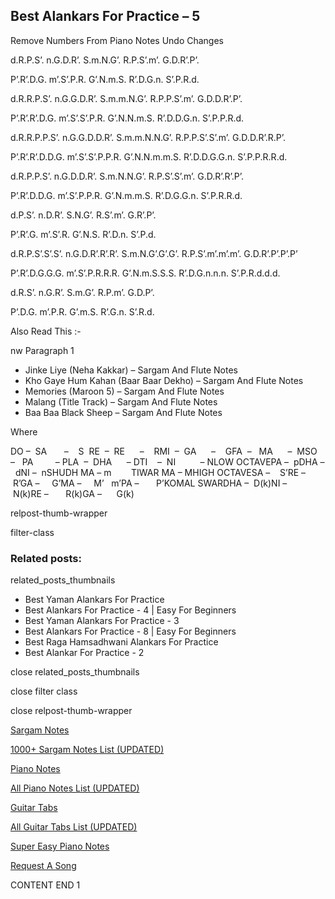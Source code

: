 
## Best Alankars For Practice – 5

Remove Numbers From Piano Notes
Undo Changes



d.R.P.S’. n.G.D.R’. S.m.N.G’. R.P.S’.m’. G.D.R’.P’.

P’.R’.D.G. m’.S’.P.R. G’.N.m.S. R’.D.G.n. S’.P.R.d.

d.R.R.P.S’. n.G.G.D.R’. S.m.m.N.G’. R.P.P.S’.m’. G.D.D.R’.P’.

P’.R’.R’.D.G. m’.S’.S’.P.R. G’.N.N.m.S. R’.D.D.G.n. S’.P.P.R.d.

d.R.R.P.P.S’. n.G.G.D.D.R’. S.m.m.N.N.G’. R.P.P.S’.S’.m’. G.D.D.R’.R.P’.

P’.R’.R’.D.D.G. m’.S’.S’.P.P.R. G’.N.N.m.m.S. R’.D.D.G.G.n. S’.P.P.R.R.d.

d.R.P.P.S’. n.G.D.D.R’. S.m.N.N.G’. R.P.S’.S’.m’. G.D.R’.R’.P’.

P’.R’.D.D.G. m’.S’.P.P.R. G’.N.m.m.S. R’.D.G.G.n. S’.P.R.R.d.

d.P.S’. n.D.R’. S.N.G’. R.S’.m’. G.R’.P’.

P’.R’.G. m’.S’.R. G’.N.S. R’.D.n. S’.P.d.

d.R.P.S’.S’.S’. n.G.D.R’.R’.R’. S.m.N.G’.G’.G’. R.P.S’.m’.m’.m’. G.D.R’.P’.P’.P’

P’.R’.D.G.G.G. m’.S’.P.R.R.R. G’.N.m.S.S.S. R’.D.G.n.n.n. S’.P.R.d.d.d.

d.R.S’. n.G.R’. S.m.G’. R.P.m’. G.D.P’.

P’.D.G. m’.P.R. G’.m.S. R’.G.n. S’.R.d.



Also Read This :-



nw Paragraph 1

* Jinke Liye (Neha Kakkar) – Sargam And Flute Notes
* Kho Gaye Hum Kahan (Baar Baar Dekho) – Sargam And Flute Notes
* Memories (Maroon 5) – Sargam And Flute Notes
* Malang (Title Track) – Sargam And Flute Notes
* Baa Baa Black Sheep – Sargam And Flute Notes

Where



DO –  SA       –    S  RE  –  RE      –    RMI  –  GA      –    GFA  –   MA      –  MSO  –   PA         – PLA  –  DHA      – DTI    –  NI          – NLOW OCTAVEPA –  pDHA –  dNI –  nSHUDH MA – m        TIWAR MA – MHIGH OCTAVESA –    S’RE –     R’GA –     G’MA –     M’   m’PA –       P’KOMAL SWARDHA –  D(k)NI –       N(k)RE –       R(k)GA –      G(k)



relpost-thumb-wrapper

filter-class

### Related posts:

related_posts_thumbnails

* Best Yaman Alankars For Practice
* Best Alankars For Practice - 4 | Easy For Beginners
* Best Yaman Alankars For Practice - 3
* Best Alankars For Practice - 8 | Easy For Beginners
* Best Raga Hamsadhwani Alankars For Practice
* Best Alankar For Practice - 2

close related_posts_thumbnails

close filter class

close relpost-thumb-wrapper

[Sargam Notes](https://www.notationsworld.com/sargam-notes.html)

[1000+ Sargam Notes List (UPDATED)](https://www.notationsworld.com/all-songs-list-sargam-notes.html)

[Piano Notes](https://www.notationsworld.com/piano-notes.html)

[All Piano Notes List (UPDATED)](https://www.notationsworld.com/all-songs-list-piano-notes.html)

[Guitar Tabs](https://www.notationsworld.com/guitar-tabs.html)

[All Guitar Tabs List (UPDATED)](https://www.notationsworld.com/all-songs-list-guitar-tabs.html)

[Super Easy Piano Notes](https://studywall.in/)

[Request A Song](https://www.notationsworld.com/request-a-song.html)

CONTENT END 1

